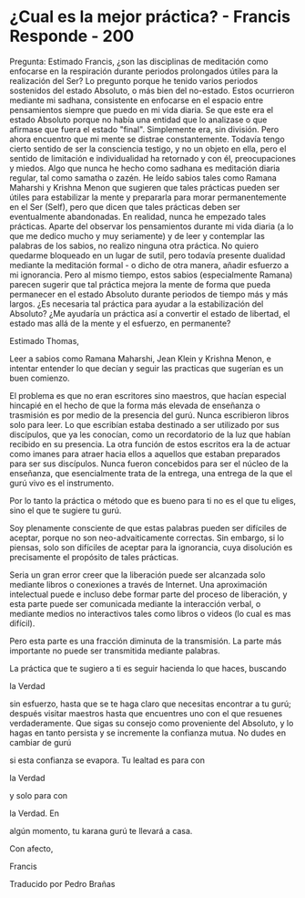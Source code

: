 # ¿Cual es la mejor práctica? - Francis Responde - 200

Pregunta: Estimado Francis, ¿son las disciplinas de meditación como enfocarse en la respiración durante periodos prolongados útiles para la realización del Ser? Lo pregunto porque he tenido varios periodos sostenidos del estado Absoluto, o más bien del no-estado. Estos ocurrieron mediante mi sadhana, consistente en enfocarse en el espacio entre pensamientos siempre que puedo en mi vida diaria. Se que este era el estado Absoluto porque no había una entidad que lo analizase o que afirmase que fuera el estado "final". Simplemente era, sin división. Pero ahora encuentro que mi mente se distrae constantemente. Todavía tengo cierto sentido de ser la consciencia testigo, y no un objeto en ella, pero el sentido de limitación e individualidad ha retornado y con él, preocupaciones y miedos. Algo que nunca he hecho como sadhana es meditación diaria regular, tal como samatha o zazén. He leído sabios tales como Ramana Maharshi y Krishna Menon que sugieren que tales prácticas pueden ser útiles para estabilizar la mente y prepararla para morar permanentemente en el Ser (Self), pero que dicen que tales prácticas deben ser eventualmente abandonadas. En realidad, nunca he empezado tales prácticas. Aparte del observar los pensamientos durante mi vida diaria (a lo que me dedico mucho y muy seriamente) y de leer y contemplar las palabras de los sabios, no realizo ninguna otra práctica. No quiero quedarme bloqueado en un lugar de sutil, pero todavía presente dualidad mediante la meditación formal - o dicho de otra manera, añadir esfuerzo a mi ignorancia. Pero al mismo tiempo, estos sabios (especialmente Ramana) parecen sugerir que tal práctica mejora la mente de forma que pueda permanecer en el estado Absoluto durante periodos de tiempo más y más largos. ¿Es necesaria tal práctica para ayudar a la estabilización del Absoluto? ¿Me ayudaría un práctica así a convertir el estado de libertad, el estado mas allá de la mente y el esfuerzo, en permanente?

Estimado Thomas,

Leer a sabios como Ramana Maharshi, Jean Klein y Krishna Menon, e intentar entender lo que decían y seguir las practicas que sugerían es un buen comienzo.

El problema es que no eran escritores sino maestros, que hacían especial hincapié en el hecho de que la forma más elevada de enseñanza o trasmisión es por medio de la presencia del gurú. Nunca escribieron libros solo para leer. Lo que escribían estaba destinado a ser utilizado por sus discípulos, que ya les conocían, como un recordatorio de la luz que habían recibido en su presencia. La otra función de estos escritos era la de actuar como imanes para atraer hacia ellos a aquellos que estaban preparados para ser sus discípulos. Nunca fueron concebidos para ser el núcleo de la enseñanza, que esencialmente trata de la entrega, una entrega de la que el gurú vivo es el instrumento.

Por lo tanto la práctica o método que es bueno para ti no es el que tu eliges, sino el que te sugiere tu gurú.

Soy plenamente consciente de que estas palabras pueden ser difíciles de aceptar, porque no son neo-advaiticamente correctas. Sin embargo, si lo piensas, solo son difíciles de aceptar para la ignorancia, cuya disolución es precisamente el propósito de tales prácticas.

Seria un gran error creer que la liberación puede ser alcanzada solo mediante libros o conexiones a través de Internet. Una aproximación intelectual puede e incluso debe formar parte del proceso de liberación, y esta parte puede ser comunicada mediante la interacción verbal, o mediante medios no interactivos tales como libros o videos (lo cual es mas difícil).

Pero esta parte es una fracción diminuta de la transmisión. La parte más importante no puede ser transmitida mediante palabras.

La práctica que te sugiero a ti es seguir hacienda lo que haces, buscando

la Verdad

sin esfuerzo, hasta que se te haga claro que necesitas encontrar a tu gurú; después visitar maestros hasta que encuentres uno con el que resuenes verdaderamente. Que sigas su consejo como proveniente del Absoluto, y lo hagas en tanto persista y se incremente la confianza mutua. No dudes en cambiar de gurú

si esta confianza se evapora. Tu lealtad es para con

la Verdad

y solo para con

la Verdad. En

algún momento, tu karana gurú te llevará a casa.

Con afecto,

Francis

Traducido por Pedro Brañas

